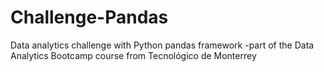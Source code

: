 # Challenge-Pandas
Data analytics challenge with Python pandas framework -part of the Data Analytics Bootcamp course from Tecnológico de Monterrey
